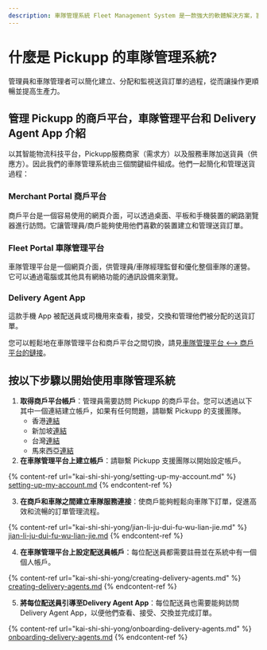 ```yaml
---
description: 車隊管理系統 Fleet Management System 是一款強大的軟體解決方案，旨在幫助企業有效管理他們的車隊和司機。
---
```


# 什麼是 Pickupp 的車隊管理系統?

管理員和車隊管理者可以簡化建立、分配和監視送貨訂單的過程，從而讓操作更順暢並提高生產力。

## 管理 Pickupp 的商戶平台，車隊管理平台和 **Delivery Agent App** 介紹

以其智能物流科技平台，Pickupp服務商家（需求方）以及服務車隊加送貨員（供應方）。因此我們的車隊管理系統由三個關鍵組件組成。他們一起簡化和管理送貨過程：

### **Merchant Portal** 商戶平台

商戶平台是一個容易使用的網頁介面，可以透過桌面、平板和手機裝置的網路瀏覽器進行訪問。它讓管理員/商戶能夠使用他們喜歡的裝置建立和管理送貨訂單。

### **Fleet Portal** 車隊管理平台

車隊管理平台是一個網頁介面，供管理員/車隊經理監督和優化整個車隊的運營。它可以通過電腦或其他具有網絡功能的通訊設備來瀏覽。

### **Delivery Agent App**

這款手機 App 被配送員或司機用來查看，接受，交換和管理他們被分配的送貨訂單。



您可以輕鬆地在車隊管理平台和商戶平台之間切換，請見[車隊管理平台 <--> 商戶平台的鏈接](merchant-portal-shang-hu-ping-tai/creating-and-managing-orders.md#che-dui-guan-li-ping-tai-shang-hu-ping-tai-de-lian-jie)。

## 按以下步驟以開始使用車隊管理系統

1. **取得商戶平台帳戶**：管理員需要訪問 Pickupp 的商戶平台。您可以透過以下其中一個連結建立帳戶，如果有任何問題，請聯繫 Pickupp 的支援團隊。
   * 香港[連結](https://portal.hk.pickupp.io/)
   * 新加坡[連結](https://portal.sg.pickupp.io/)
   * 台灣[連結](https://portal.tw.pickupp.io/)
   * 馬來西亞[連結](https://portal.my.pickupp.io/)
2. **在車隊管理平台上建立帳戶**：請聯繫 Pickupp 支援團隊以開始設定帳戶。

{% content-ref url="kai-shi-shi-yong/setting-up-my-account.md" %}
[setting-up-my-account.md](kai-shi-shi-yong/setting-up-my-account.md)
{% endcontent-ref %}

3. **在商戶和車隊之間建立車隊服務連接**：使商戶能夠輕鬆向車隊下訂單，促進高效和流暢的訂單管理流程。

{% content-ref url="kai-shi-shi-yong/jian-li-ju-dui-fu-wu-lian-jie.md" %}
[jian-li-ju-dui-fu-wu-lian-jie.md](kai-shi-shi-yong/jian-li-ju-dui-fu-wu-lian-jie.md)
{% endcontent-ref %}

4. **在車隊管理平台上設定配送員帳戶**：每位配送員都需要註冊並在系統中有一個個人帳戶。

{% content-ref url="kai-shi-shi-yong/creating-delivery-agents.md" %}
[creating-delivery-agents.md](kai-shi-shi-yong/creating-delivery-agents.md)
{% endcontent-ref %}

5. **將每位配送員引導至Delivery Agent App**：每位配送員也需要能夠訪問Delivery Agent App，以便他們查看、接受、交換並完成訂單。

{% content-ref url="kai-shi-shi-yong/onboarding-delivery-agents.md" %}
[onboarding-delivery-agents.md](kai-shi-shi-yong/onboarding-delivery-agents.md)
{% endcontent-ref %}
